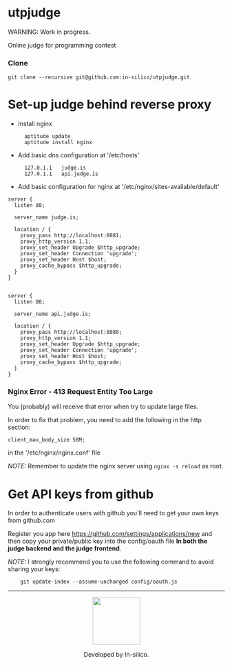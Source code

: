 # utpjudge


WARNING: Work in progress.

Online judge for programming contest

### Clone

    git clone --recursive git@github.com:in-silico/utpjudge.git


Set-up judge behind reverse proxy
==================================

- Install nginx

        aptitude update
        aptitude install nginx

- Add basic dns configuration at '/etc/hosts'

        127.0.1.1	judge.is
        127.0.1.1	api.judge.is


- Add basic configuration for nginx at '/etc/nginx/sites-available/default'

```
server {
  listen 80;

  server_name judge.is;

  location / {
    proxy_pass http://localhost:8081;
    proxy_http_version 1.1;
    proxy_set_header Upgrade $http_upgrade;
    proxy_set_header Connection 'upgrade';
    proxy_set_header Host $host;
    proxy_cache_bypass $http_upgrade;
  }
}


server {
  listen 80;

  server_name api.judge.is;

  location / {
    proxy_pass http://localhost:8080;
    proxy_http_version 1.1;
    proxy_set_header Upgrade $http_upgrade;
    proxy_set_header Connection 'upgrade';
    proxy_set_header Host $host;
    proxy_cache_bypass $http_upgrade;
  }
}

```

### Nginx Error - 413 Request Entity Too Large

You (probably) will receive that error when try to update large files.

In order to fix that problem, you need to add the following in the http section:
```
client_max_body_size 50M;
```

in the '/etc/nginx/nginx.conf' file


*NOTE:* Remember to update the nginx server using `nginx -s reload` as root. 

Get API keys from github
========================

In order to authenticate users with github you'll need to get your own keys from github.com

Register you app here https://github.com/settings/applications/new and then copy
your private/public key into the config/oauth file __In both the judge backend and the judge frontend__.

*NOTE:* I strongly recommend you to use the following command to avoid sharing your keys:

        git update-index --assume-unchanged config/oauth.js


-------
<a href="//github.com/in-silico" target="_blank"><p align="center"><img src="https://cloud.githubusercontent.com/assets/14989202/11768037/94347c26-a18e-11e5-84ad-a8554c9fe75d.png" width=110px></img></p></a>

<p align="center">Developed by In-silico.</p>
